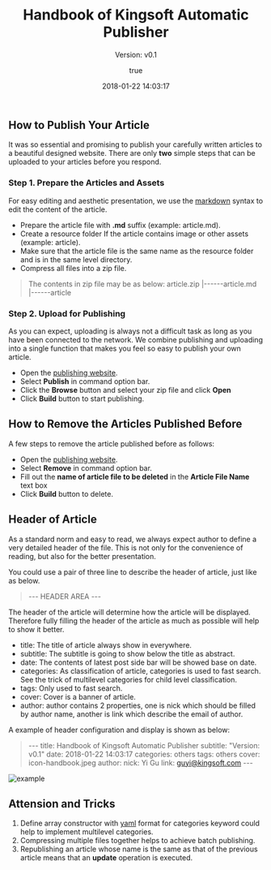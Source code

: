 ﻿---
title: Handbook of Kingsoft Automatic Publisher
subtitle: "Version: v0.1"
date: 2018-01-22 14:03:17
categories: others
tags: others
cover: 	icon-handbook.jpeg
author:
	nick: Yi Gu
	link: guyi@kingsoft.com
---

## How to Publish Your Article  
It was so essential and promising to publish your carefully written articles to a beautiful designed website. There are only **two** simple steps that can be uploaded to your articles before you respond.

### Step 1. Prepare the Articles and Assets
For easy editing and aesthetic presentation, we use the [markdown](https://en.wikipedia.org/wiki/Markdown) syntax to edit the content of the article. 
- Prepare the article file with **.md** suffix (example: article.md).
- Create a resource folder If the article contains image or other assets (example: article).
- Make sure that the article file is the same name as the resource folder and is in the same level directory.
- Compress all files into a zip file.
>The contents in zip file may be as below:
> article.zip
> |------article.md
> |------article


### Step 2. Upload for Publishing
As you can expect, uploading is always not a difficult task as long as you have been connected to the network.  We combine publishing and uploading into a single function that makes you feel so easy to publish your own article.
- Open the [publishing website](http://192.168.145.36:8080/job/Article-Publisher/build?).
- Select **Publish** in command option bar.
- Click the **Browse** button and select your zip file and click **Open**
- Click **Build** button to start publishing.


## How to Remove the Articles Published Before
A few steps to remove the article published before as follows:
- Open the [publishing website](http://192.168.145.36:8080/job/Article-Publisher/build?).
- Select **Remove** in command option bar.
- Fill out the **name of article file to be deleted** in the **Article File Name** text box
- Click **Build** button to delete.


## Header of Article
As a standard norm and easy to read, we always expect author to define a very detailed header of the file. This is not only for the convenience of reading, but also for the better presentation.

You could use a pair of three line to describe the header of article, just like as below.
>\---
> HEADER AREA
>\---

The header of the article will determine how the article will be displayed. Therefore fully filling the header of the article as much as possible will help to show it better.

- title: The title of article always show in everywhere.
- subtitle: The subtitle is going to show below the title as abstract.
- date: The contents of latest post side bar will be showed base on date.
- categories: As classification of article, categories is used to fast search. See the trick of multilevel categories for child level classification.
- tags: Only used to fast search.
- cover: Cover is a banner of article.
- author:  author contains 2 properties, one is nick which should be filled by author name, another is link which describe the email of author.

A example of header configuration and display is shown as below:
> \---
> title: Handbook of Kingsoft Automatic Publisher
> subtitle: "Version: v0.1"
> date: 2018-01-22 14:03:17
> categories: others
> tags: others
> cover: 	icon-handbook.jpeg
> author:
> 	nick: Yi Gu
> 	link: guyi@kingsoft.com
> \---

![example](example.png)



## Attension and Tricks
1. Define array constructor with [yaml](http://yaml.org) format for categories keyword could help to implement multilevel categories.
2. Compressing multiple files together helps to achieve batch publishing.
3. Republishing an article whose name is the same as that of the previous article means that an **update** operation is executed.

